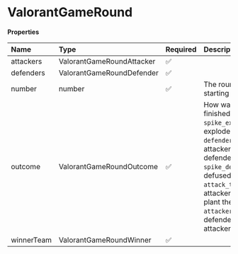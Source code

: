 # ValorantGameRound

**Properties**

| Name       | Type                      | Required | Description                                                                                                                                                                                                                                                                                      |
| :--------- | :------------------------ | :------- | :----------------------------------------------------------------------------------------------------------------------------------------------------------------------------------------------------------------------------------------------------------------------------------------------- |
| attackers  | ValorantGameRoundAttacker | ✅       |                                                                                                                                                                                                                                                                                                  |
| defenders  | ValorantGameRoundDefender | ✅       |                                                                                                                                                                                                                                                                                                  |
| number     | number                    | ✅       | The round number, starting at 1                                                                                                                                                                                                                                                                  |
| outcome    | ValorantGameRoundOutcome  | ✅       | How was the round finished. <br/>`spike_exploded`: spike exploded <br/>`defenders_eliminated`: attackers killed all defenders <br/>`spike_defused`: spike defused <br/>`attack_timeout`: attackers failed to plant the spike in time <br/>`attackers_eliminated`: defenders killed all attackers |
| winnerTeam | ValorantGameRoundWinner   | ✅       |                                                                                                                                                                                                                                                                                                  |

<!-- This file was generated by liblab | https://liblab.com/ -->
